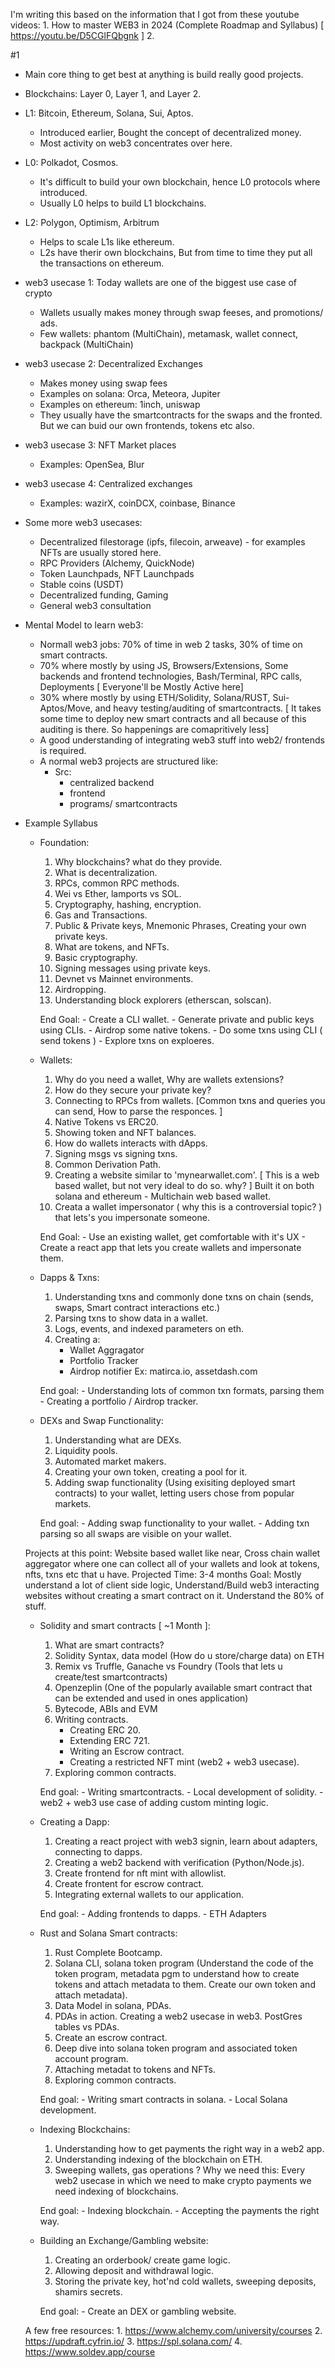 I'm writing this based on the information that I got from these youtube videos:
    1. How to master WEB3 in 2024 (Complete Roadmap and Syllabus) [ https://youtu.be/D5CGlFQbgnk ]
    2.

#1
- Main core thing to get best at anything is build really good projects.
- Blockchains: Layer 0, Layer 1, and Layer 2.
- L1: Bitcoin, Ethereum, Solana, Sui, Aptos.
    - Introduced earlier, Bought the concept of decentralized money.
    - Most activity on web3 concentrates over here.
- L0: Polkadot, Cosmos.
    - It's difficult to build your own blockchain, hence L0 protocols where introduced.
    - Usually L0 helps to build L1 blockchains.
- L2: Polygon, Optimism, Arbitrum
    - Helps to scale L1s like ethereum.
    - L2s have therir own blockchains, But from time to time they put all the transactions on ethereum.
- web3 usecase 1: Today wallets are one of the biggest use case of crypto
    - Wallets usually makes money through swap feeses, and promotions/ ads.
    - Few wallets: phantom (MultiChain), metamask, wallet connect, backpack (MultiChain)
- web3 usecase 2: Decentralized Exchanges
    - Makes money using swap fees
    - Examples on solana: Orca, Meteora, Jupiter
    - Examples on ethereum: 1inch, uniswap
    - They usually have the smartcontracts for the swaps and the fronted. But we can buid our own frontends, tokens etc also.
- web3 usecase 3: NFT Market places
    - Examples: OpenSea, Blur
- web3 usecase 4: Centralized exchanges
    - Examples: wazirX, coinDCX, coinbase, Binance
- Some more web3 usecases:
    - Decentralized filestorage (ipfs, filecoin, arweave) - for examples NFTs are usually stored here.
    - RPC Providers (Alchemy, QuickNode)
    - Token Launchpads, NFT Launchpads
    - Stable coins (USDT)
    - Decentralized funding, Gaming
    - General web3 consultation

- Mental Model to learn web3:
    - Normall web3 jobs: 70% of time in web 2 tasks, 30% of time on smart contracts.
    - 70% where mostly by using JS, Browsers/Extensions, Some backends and frontend technologies, Bash/Terminal, RPC calls, Deployments [ Everyone'll be Mostly Active here]
    - 30% where mostly by using ETH/Solidity, Solana/RUST, Sui-Aptos/Move, and heavy testing/auditing of smartcontracts. [ It takes some time to deploy new smart contracts and all because of this auditing is there. So happenings are comapritively less]
    - A good understanding of integrating web3 stuff into web2/ frontends is required.
    - A normal web3 projects are structured like:
        - Src:
            - centralized backend
            - frontend
            - programs/ smartcontracts

- Example Syllabus
    - Foundation:
        1. Why blockchains? what do they provide.
        2. What is decentralization.
        3. RPCs, common RPC methods.
        4. Wei vs Ether, lamports vs SOL.
        5. Cryptography, hashing, encryption.
        6. Gas and Transactions.
        7. Public & Private keys, Mnemonic Phrases, Creating your own private keys.
        8. What are tokens, and NFTs.
        9. Basic cryptography.
        10. Signing messages using private keys.
        11. Devnet vs Mainnet environments.
        12. Airdropping.
        13. Understanding block explorers (etherscan, solscan).

        End Goal:
            - Create a CLI wallet.
            - Generate private and public keys using CLIs.
            - Airdrop some native tokens.
            - Do some txns using CLI ( send tokens )
            - Explore txns on exploeres.

    - Wallets:
        1. Why do you need a wallet, Why are wallets extensions?
        2. How do they secure your private key?
        3. Connecting to RPCs from wallets. [Common txns and queries you can send, How to parse the responces. ]
        4. Native Tokens vs ERC20.
        5. Showing token and NFT balances.
        6. How do wallets interacts with dApps.
        7. Signing msgs vs signing txns.
        8. Common Derivation Path.
        9. Creating a website similar to 'mynearwallet.com'. [ This is a web based wallet, but not very ideal to do so. why? ] Built it on both solana and ethereum - Multichain web based wallet.
        10. Creata a wallet impersonator ( why this is a controversial topic? ) that lets's you impersonate someone.

        End Goal:
            - Use an existing wallet, get comfortable with it's UX
            - Create a react app that lets you create wallets and impersonate them.
    
    - Dapps & Txns:
        1. Understanding txns and commonly done txns on chain (sends, swaps, Smart contract interactions etc.)
        2. Parsing txns to show data in a wallet.
        3. Logs, events, and indexed parameters on eth.
        4. Creating a:
            - Wallet Aggragator
            - Portfolio Tracker
            - Airdrop notifier
              Ex: matirca.io, assetdash.com

        End goal:
            - Understanding lots of common txn formats, parsing them
            - Creating a portfolio / Airdrop tracker.

    - DEXs and Swap Functionality:
        1. Understanding what are DEXs.
        2. Liquidity pools.
        3. Automated market makers.
        4. Creating your own token, creating a pool for it.
        5. Adding swap functionality (Using exisiting deployed smart contracts) to your wallet, letting users chose from popular markets.

        End goal:
            - Adding swap functionality to your wallet.
            - Adding txn parsing so all swaps are visible on your wallet.
    
    Projects at this point: Website based wallet like near, Cross chain wallet aggregator where one can collect all of your wallets and look at tokens, nfts, txns etc that u have.
    Projected Time: 3-4 months
    Goal: Mostly understand a lot of client side logic, Understand/Build web3 interacting websites without creating a smart contract on it. Understand the 80% of stuff.

    - Solidity and smart contracts [ ~1 Month ]:
        1. What are smart contracts?
        2. Solidity Syntax, data model (How do u store/charge data) on ETH
        3. Remix vs Truffle, Ganache vs Foundry (Tools that lets u create/test smartcontracts)
        4. Openzeplin (One of the popularly available smart contract that can be extended and used in ones application)
        5. Bytecode, ABIs and EVM
        6. Writing contracts.
            - Creating ERC 20.
            - Extending ERC 721.
            - Writing an Escrow contract.
            - Creating a restricted NFT mint (web2 + web3 usecase).
        7. Exploring common contracts.

        End goal:
            - Writing smartcontracts.
            - Local development of solidity.
            - web2 + web3 use case of adding custom minting logic.

    - Creating a Dapp:
        1. Creating a react project with web3 signin, learn about adapters, connecting to dapps.
        2. Creating a web2 backend with verification (Python/Node.js).
        3. Create frontend for nft mint with allowlist.
        4. Create frontent for escrow contract.
        5. Integrating external wallets to our application.

        End goal:
            - Adding frontends to dapps.
            - ETH Adapters

    - Rust and Solana Smart contracts:
        1. Rust Complete Bootcamp.
        2. Solana CLI, solana token program (Understand the code of the token program, metadata pgm to understand how to create tokens and attach metadata to them. Create our own token and attach metadata).
        3. Data Model in solana, PDAs.
        4. PDAs in action. Creating a web2 usecase in web3. PostGres tables vs PDAs.
        5. Create an escrow contract.
        6. Deep dive into solana token program and associated token account program.
        7. Attaching metadat to tokens and NFTs.
        8. Exploring common contracts.

        End goal:
            - Writing smart contracts in solana.
            - Local Solana development.
    
    - Indexing Blockchains:
        1. Understanding how to get payments the right way in a web2 app.
        2. Understanding indexing of the blockchain on ETH.
        3. Sweeping wallets, gas operations
        ? Why we need this: Every web2 usecase in which we need to make crypto payments we need indexing of blockchains.

        End goal:
            - Indexing blockchain.
            - Accepting the payments the right way.
    
    - Building an Exchange/Gambling website:
        1. Creating an orderbook/ create game logic.
        2. Allowing deposit and withdrawal logic.
        3. Storing the private key, hot'nd cold wallets, sweeping deposits, shamirs secrets.

        End goal:
            - Create an DEX or gambling website.

    A few free resources:
        1. https://www.alchemy.com/university/courses
        2. https://updraft.cyfrin.io/
        3. https://spl.solana.com/
        4. https://www.soldev.app/course
